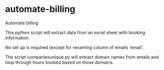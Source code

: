 # automate-billing

Automate billing

This python script will extract data from an excel sheet with booking information

No set up is required (except for renaming column of emails 'email'.

The script companiesunique.py will extract domain names from emails and loop through hours booked based on those domains.



